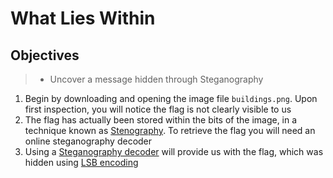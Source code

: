 # What Lies Within

## Objectives

>- Uncover a message hidden through Steganography 

1. Begin by downloading and opening the image file `buildings.png`. Upon first inspection, you will notice the flag is not clearly visible to us
2. The flag has actually been stored within the bits of the image, in a technique known as [Stenography](https://en.wikipedia.org/wiki/Steganography). To retrieve the flag you will need an online steganography decoder
3. Using a [Steganography decoder](https://stylesuxx.github.io/steganography/) will provide us with the flag, which was hidden using [LSB encoding](https://wiki.bi0s.in/forensics/lsb/)
